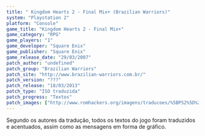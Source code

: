 ```yaml
---
title: " Kingdom Hearts 2 - Final Mix+ (Brazilian Warriors)"
system: "Playstation 2"
platform: "Console"
game_title: "Kingdom Hearts 2 - Final Mix+"
game_category: "RPG"
game_players: "1"
game_developer: "Square Enix"
game_publisher: "Square Enix"
game_release_date: "29/03/2007"
patch_author: "undefined"
patch_group: "Brazilian Warriors"
patch_site: "http://www.brazilian-warriors.com.br/"
patch_version: "???"
patch_release: "18/03/2013"
patch_type: "ISO traduzida"
patch_progress: "Textos"
patch_images: ["http://www.romhackers.org/imagens/traducoes/%5BPS2%5D%20Kingdom%20Hearts%202%20Final%20Mix+%20-%20Brazilian%20Warriors%20-%201.jpg","http://www.romhackers.org/imagens/traducoes/%5BPS2%5D%20Kingdom%20Hearts%202%20Final%20Mix+%20-%20Brazilian%20Warriors%20-%202.jpg","http://www.romhackers.org/imagens/traducoes/%5BPS2%5D%20Kingdom%20Hearts%202%20Final%20Mix+%20-%20Brazilian%20Warriors%20-%203.jpg"]
---
```

Segundo os autores da tradução, todos os textos do jogo foram traduzidos e acentuados, assim como as mensagens em forma de gráfico.